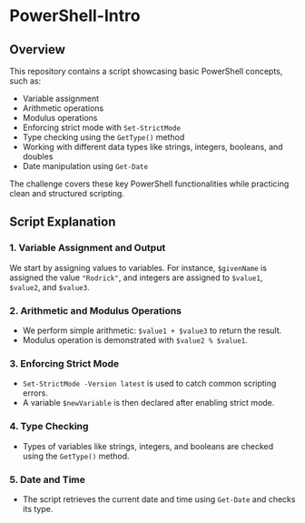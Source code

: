# PowerShell-Intro

## Overview

This repository contains a script showcasing basic PowerShell concepts, such as:

- Variable assignment
- Arithmetic operations
- Modulus operations
- Enforcing strict mode with `Set-StrictMode`
- Type checking using the `GetType()` method
- Working with different data types like strings, integers, booleans, and doubles
- Date manipulation using `Get-Date`
  
The challenge covers these key PowerShell functionalities while practicing clean and structured scripting.

## Script Explanation

### 1. Variable Assignment and Output
We start by assigning values to variables. For instance, `$givenName` is assigned the value `"Rodrick"`, and integers are assigned to `$value1`, `$value2`, and `$value3`. 

### 2. Arithmetic and Modulus Operations
- We perform simple arithmetic: `$value1 + $value3` to return the result.
- Modulus operation is demonstrated with `$value2 % $value1`.

### 3. Enforcing Strict Mode
- `Set-StrictMode -Version latest` is used to catch common scripting errors. 
- A variable `$newVariable` is then declared after enabling strict mode.

### 4. Type Checking
- Types of variables like strings, integers, and booleans are checked using the `GetType()` method.
  
### 5. Date and Time
- The script retrieves the current date and time using `Get-Date` and checks its type.

